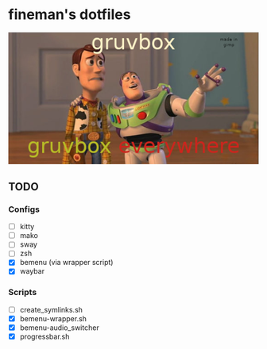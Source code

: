# fineman's dotfiles
![Gruvbox Toystory Meme](./gruvbox_toystory.png)

## TODO
### Configs
- [ ] kitty
- [ ] mako
- [ ] sway
- [ ] zsh
- [x] bemenu (via wrapper script)
- [x] waybar

### Scripts
- [ ] create_symlinks.sh
- [x] bemenu-wrapper.sh
- [x] bemenu-audio_switcher
- [x] progressbar.sh

